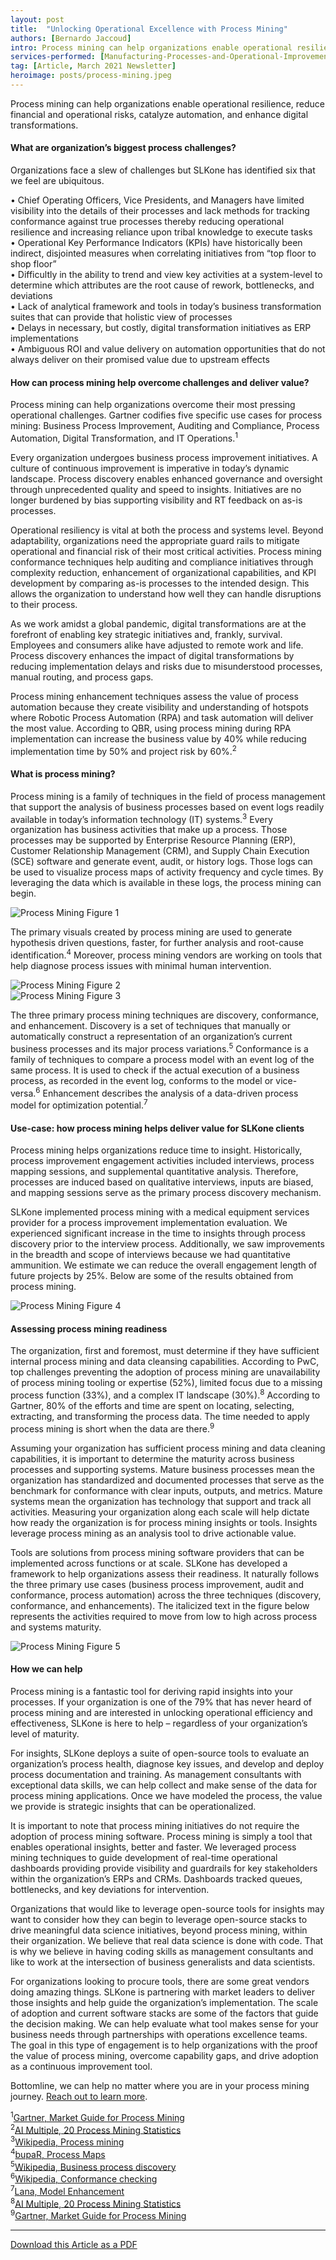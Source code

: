 ```yaml
---
layout: post
title:  "Unlocking Operational Excellence with Process Mining"
authors: [Bernardo Jaccoud]
intro: Process mining can help organizations enable operational resilience, reduce financial and operational risks, catalyze automation, and enhance digital transformations.
services-performed: [Manufacturing-Processes-and-Operational-Improvements,Point-Solution-Applications,Business-Requirements,Digital-Strategy]
tag: [Article, March 2021 Newsletter]
heroimage: posts/process-mining.jpeg
---
```

Process mining can help organizations enable operational resilience, reduce financial and operational risks, catalyze automation, and enhance digital transformations.

#### What are organization’s biggest process challenges?

Organizations face a slew of challenges but SLKone has identified six that we feel are ubiquitous.

•	Chief Operating Officers, Vice Presidents, and Managers have limited visibility into the details of their processes and lack methods for tracking conformance against true processes thereby reducing operational resilience and increasing reliance upon tribal knowledge to execute tasks<br>
•	Operational Key Performance Indicators (KPIs) have historically been indirect, disjointed measures when correlating initiatives from “top floor to shop floor”<br>
•	Difficultly in the ability to trend and view key activities at a system-level to determine which attributes are the root cause of rework, bottlenecks, and deviations<br>
•	Lack of analytical framework and tools in today’s business transformation suites that can provide that holistic view of processes<br>
•	Delays in necessary, but costly, digital transformation initiatives as ERP implementations<br>
•	Ambiguous ROI and value delivery on automation opportunities that do not always deliver on their promised value due to upstream effects <br>

#### How can process mining help overcome challenges and deliver value?

Process mining can help organizations overcome their most pressing operational challenges. Gartner codifies five specific use cases for process mining: Business Process Improvement, Auditing and Compliance, Process Automation, Digital Transformation, and IT Operations.<sup>1</sup> 

Every organization undergoes business process improvement initiatives. A culture of continuous improvement is imperative in today’s dynamic landscape. Process discovery enables enhanced governance and oversight through unprecedented quality and speed to insights. Initiatives are no longer burdened by bias supporting visibility and RT feedback on as-is processes. 

Operational resiliency is vital at both the process and systems level. Beyond adaptability, organizations need the appropriate guard rails to mitigate operational and financial risk of their most critical activities. Process mining conformance techniques help auditing and compliance initiatives through complexity reduction, enhancement of organizational capabilities, and KPI development by comparing as-is processes to the intended design. This allows the organization to understand how well they can handle disruptions to their process.

As we work amidst a global pandemic, digital transformations are at the forefront of enabling key strategic initiatives and, frankly, survival. Employees and consumers alike have adjusted to remote work and life. Process discovery enhances the impact of digital transformations by reducing implementation delays and risks due to misunderstood processes, manual routing, and process gaps. 

Process mining enhancement techniques assess the value of process automation because they create visibility and understanding of hotspots where Robotic Process Automation (RPA) and task automation will deliver the most value. According to QBR, using process mining during RPA implementation can increase the business value by 40% while reducing implementation time by 50% and project risk by 60%.<sup>2</sup>

#### What is process mining?

Process mining is a family of techniques in the field of process management that support the analysis of business processes based on event logs readily available in today’s information technology (IT) systems.<sup>3</sup> Every organization has business activities that make up a process. Those processes may be supported by Enterprise Resource Planning (ERP), Customer Relationship Management (CRM), and Supply Chain Execution (SCE) software and generate event, audit, or history logs. Those logs can be used to visualize process maps of activity frequency and cycle times. By leveraging the data which is available in these logs, the process mining can begin. 

<img src="https://slkone.com/images/processmining-figure1.jpg" alt="Process Mining Figure 1">

The primary visuals created by process mining are used to generate hypothesis driven questions, faster, for further analysis and root-cause identification.<sup>4</sup> Moreover, process mining vendors are working on tools that help diagnose process issues with minimal human intervention.

<img src="https://slkone.com/images/processmining-figure2.jpg" alt="Process Mining Figure 2"><br>
<img src="https://slkone.com/images/processmining-figure3.jpg" alt="Process Mining Figure 3">

The three primary process mining techniques are discovery, conformance, and enhancement. Discovery is a set of techniques that manually or automatically construct a representation of an organization’s current business processes and its major process variations.<sup>5</sup> Conformance is a family of techniques to compare a process model with an event log of the same process. It is used to check if the actual execution of a business process, as recorded in the event log, conforms to the model or vice-versa.<sup>6</sup> Enhancement describes the analysis of a data-driven process model for optimization potential.<sup>7</sup>

#### Use-case: how process mining helps deliver value for SLKone clients

Process mining helps organizations reduce time to insight. Historically, process improvement engagement activities included interviews, process mapping sessions, and supplemental quantitative analysis. Therefore, processes are induced based on qualitative interviews, inputs are biased, and mapping sessions serve as the primary process discovery mechanism. 

SLKone implemented process mining with a medical equipment services provider for a process improvement implementation evaluation.  We experienced significant increase in the time to insights through process discovery prior to the interview process. Additionally, we saw improvements in the breadth and scope of interviews because we had quantitative ammunition. We estimate we can reduce the overall engagement length of future projects by 25%. Below are some of the results obtained from process mining.

<img src="https://slkone.com/images/processmining-figure4.jpg" alt="Process Mining Figure 4">

#### Assessing process mining readiness

The organization, first and foremost, must determine if they have sufficient internal process mining and data cleansing capabilities. According to PwC, top challenges preventing the adoption of process mining are unavailability of process mining tooling or expertise (52%), limited focus due to a missing process function (33%), and a complex IT landscape (30%).<sup>8</sup> According to Gartner, 80% of the efforts and time are spent on locating, selecting, extracting, and transforming the process data. The time needed to apply process mining is short when the data are there.<sup>9</sup>

Assuming your organization has sufficient process mining and data cleaning capabilities, it is important to determine the maturity across business processes and supporting systems. Mature business processes mean the organization has standardized and documented processes that serve as the benchmark for conformance with clear inputs, outputs, and metrics. Mature systems mean the organization has technology that support and track all activities. Measuring your organization along each scale will help dictate how ready the organization is for process mining insights or tools. Insights leverage process mining as an analysis tool to drive actionable value. 

Tools are solutions from process mining software providers that can be implemented across functions or at scale. SLKone has developed a framework to help organizations assess their readiness. It naturally follows the three primary use cases (business process improvement, audit and conformance, process automation) across the three techniques (discovery, conformance, and enhancements). The italicized text in the figure below represents the activities required to move from low to high across process and systems maturity. 

<img src="https://slkone.com/images/processmining-figure5.jpg" alt="Process Mining Figure 5">

#### How we can help

Process mining is a fantastic tool for deriving rapid insights into your processes. If your organization is one of the 79% that has never heard of process mining and are interested in unlocking operational efficiency and effectiveness, SLKone is here to help – regardless of your organization’s level of maturity. 

For insights, SLKone deploys a suite of open-source tools to evaluate an organization’s process health, diagnose key issues, and develop and deploy process documentation and training. As management consultants with exceptional data skills, we can help collect and make sense of the data for process mining applications. Once we have modeled the process, the value we provide is strategic insights that can be operationalized. 

It is important to note that process mining initiatives do not require the adoption of process mining software. Process mining is simply a tool that enables operational insights, better and faster. We leveraged process mining techniques to guide development of real-time operational dashboards providing provide visibility and guardrails for key stakeholders within the organization’s ERPs and CRMs. Dashboards tracked queues, bottlenecks, and key deviations for intervention.

Organizations that would like to leverage open-source tools for insights may want to consider how they can begin to leverage open-source stacks to drive meaningful data science initiatives, beyond process mining, within their organization. We believe that real data science is done with code. That is why we believe in having coding skills as management consultants and like to work at the intersection of business generalists and data scientists. 

For organizations looking to procure tools, there are some great vendors doing amazing things. SLKone is partnering with market leaders to deliver those insights and help guide the organization’s implementation. The scale of adoption and current software stacks are some of the factors that guide the decision making. We can help evaluate what tool makes sense for your business needs through partnerships with operations excellence teams. The goal in this type of engagement is to help organizations with the proof the value of process mining, overcome capability gaps, and drive adoption as a continuous improvement tool.

Bottomline, we can help no matter where you are in your process mining journey. <a href="https://slkone.com/contact/">Reach out to learn more</a>.


<sup>1</sup><a href="https://gtnr.it/38q0zgC">Gartner, Market Guide for Process Mining</a><br>
<sup>2</sup><a href="https://research.aimultiple.com/process-mining-stats/">AI Multiple, 20 Process Mining Statistics</a><br>
<sup>3</sup><a href="https://en.wikipedia.org/wiki/Process_mining">Wikipedia, Process mining</a><br>
<sup>4</sup><a href="https://bupar.net/processmaps.html">bupaR, Process Maps</a><br>
<sup>5</sup><a href="https://bit.ly/3qYUdvO">Wikipedia, Business process discovery</a><br>
<sup>6</sup><a href="https://en.wikipedia.org/wiki/Conformance_checking">Wikipedia, Conformance checking</a><br>
<sup>7</sup><a href="https://bit.ly/3r7xuh6">Lana, Model Enhancement</a><br>
<sup>8</sup><a href="https://research.aimultiple.com/process-mining-stats/">AI Multiple, 20 Process Mining Statistics</a><br>
<sup>9</sup><a href="https://gtnr.it/38q0zgC">Gartner, Market Guide for Process Mining</a><br>

___

<a href="https://slkone.com/files/SLKone_Article_Process-Mining_2021.pdf" class="btn-filled">Download this Article as a PDF</a>
